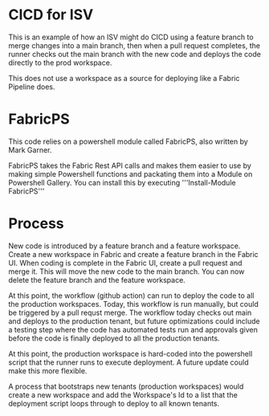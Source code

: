 # CICD for ISV
This is an example of how an ISV might do CICD using a feature branch to merge changes into a main branch, then when a pull request completes, the runner checks out the main branch with the new code and deploys the code directly to the prod workspace.

This does not use a workspace as a source for deploying like a Fabric Pipeline does.

# FabricPS
This code relies on a powershell module called FabricPS, also written by Mark Garner.

FabricPS takes the Fabric Rest API calls and makes them easier to use by making simple Powershell functions and packating them into a Module on Powershell Gallery.  You can install this by executing '''Install-Module FabricPS'''

# Process
New code is introduced by a feature branch and a feature workspace.  Create a new workspace in Fabric and create a feature branch in the Fabric UI.  When coding is complete in the Fabric UI, create a pull request and merge it.  This will move the new code to the main branch.  You can now delete the feature branch and the feature workspace.

At this point, the workflow (github action) can run to deploy the code to all the production workspaces.  Today, this workflow is run manually, but could be triggered by a pull requst merge.  The workflow today checks out main and deploys to the production tenant, but future optimizations could include a testing step where the code has automated tests run and approvals given before the code is finally deployed to all the production tenants.

At this point, the production workspace is hard-coded into the powershell script that the runner runs to execute deployment.  A future update could make this more flexible.

A process that bootstraps new tenants (production workspaces) would create a new workspace and add the Workspace's Id to a list that the deployment script loops through to deploy to all known tenants.